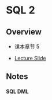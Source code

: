 # SQL 2

## Overview

- 课本章节 5

- [Lecture Slide](https://drive.google.com/file/d/19Hs3U5XzgyDl13E4OCiAZ_dJxydrAR-W/view)

## Notes

#### SQL DML

